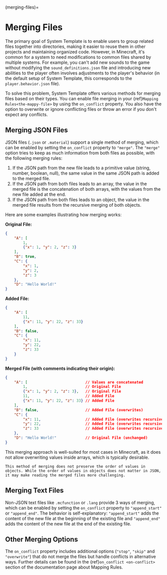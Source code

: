 (merging-files)=
# Merging Files
The primary goal of System Template is to enable users to group related files together into directories, making it easier to reuse them in other projects and maintaining organized code. However, in Minecraft, it's common for a system to need modifications to common files shared by multiple systems. For example, you can't add new sounds to the game without modifying the `sound_definitions.json` file and introducing new abilities to the player often involves adjustments to the player's behavior (in the default setup of System Template, this corresponds to the `player.behavior.json` file).

To solve this problem, System Template offers various methods for merging files based on their types. You can enable file merging in your {ref}`Mapping Rules<the-mappy-file>` by using the `on_conflict` property. You also have the option to overwrite or ignore conflicting files or throw an error if you don't expect any conflicts.

## Merging JSON Files
JSON files (`.json` or `.material`) support a single method of merging, which can be enabled by setting the `on_conflict` property to `"merge"`. The `"merge"` option tries to keep as much information from both files as possible, with the following merging rules:

1. If the JSON path from the new file leads to a primitive value (string, number, boolean, null), the same value in the same JSON path is added to the merged file.
2. If the JSON path from both files leads to an array, the value in the merged file is the concatenation of both arrays, with the values from the new file added at the end.
3. If the JSON path from both files leads to an object, the value in the merged file results from the recursive merging of both objects.

Here are some examples illustrating how merging works:

**Original File:**
```json
{
    "A": [
        1,
        {"x": 1, "y": 2, "z": 3}
    ],
    "B": true,
    "C": {
        "x": 1,
        "y": 2,
        "z": 3
    },
    "D": "Hello World!"
}

```

**Added File:**
```json
{
    "A": [
        11,
        {"x": 11, "y": 22, "z": 33}
    ],
    "B": false,
    "C": {
        "x": 11,
        "y": 22,
        "z": 33
    }
}
```

**Merged File (with comments indicating their origin):**
```json
{
    "A": [                          // Values are concatenated
        1,                          // Original File
        {"x": 1, "y": 2, "z": 3},   // Original File
        11,                         // Added File
        {"x": 11, "y": 22, "z": 33} // Added File
    ],
    "B": false,                     // Added File (overwrites)
    "C": {
        "x": 11,                    // Added File (overwrites recursively)
        "y": 22,                    // Added File (overwrites recursively)
        "z": 33                     // Added File (overwrites recursively)
    },
    "D": "Hello World!"             // Original File (unchanged)
}
```

This merging approach is well-suited for most cases in Minecraft, as it does not allow overwriting values inside arrays, which is typically desirable.

```{warning}
This method of merging does not preserve the order of values in objects. While the order of values in objects does not matter in JSON, it may make reading the merged files more challenging.
```

## Merging Text Files
Non-JSON text files like `.mcfunction` or `.lang` provide 3 ways of merging, which can be enabled by setting the `on_conflict` property to `"append_start"` or `"append_end"`. The behavior is self-explanatory: `"append_start"` adds the content of the new file at the beginning of the existing file and `"append_end"` adds the content of the new file at the end of the existing file.

## Other Merging Options
The `on_conflict` property includes additional options (`"stop"`, `"skip"` and `"overwrite"`) that do not merge the files but handle conflicts in alternative ways. Further details can be found in the {ref}`on_conflict <on-conflict>` section of the documentation page about Mapping Rules.

